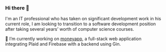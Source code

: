 ### Hi there 👋

I'm an IT professional who has taken on significant development work in his current role, I am looking to transition to a software development position after taking several years’ worth of computer science courses. 

🔭 I’m currently working on [moneyapp](/moneyapp), a full-stack web application integrating Plaid and Firebase with a backend using Gin.

<!--
**mckinnonag/mckinnonag** is a ✨ _special_ ✨ repository because its `README.md` (this file) appears on your GitHub profile.

Here are some ideas to get you started:

- 🔭 I’m currently working on ...
- 🌱 I’m currently learning ...
- 👯 I’m looking to collaborate on ...
- 🤔 I’m looking for help with ...
- 💬 Ask me about ...
- 📫 How to reach me: ...
- 😄 Pronouns: ...
- ⚡ Fun fact: ...
-->
